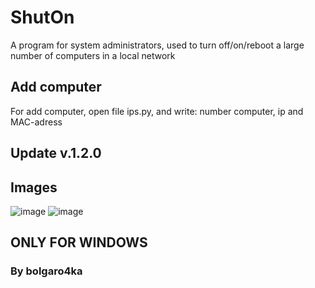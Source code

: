 # ShutOn
A program for system administrators, used to turn off/on/reboot a large number of computers in a local network

## Add computer
For add computer, open file ips.py, and write: number computer, ip and MAC-adress


## Update v.1.2.0


## Images
![image](https://github.com/bolgaro4ka/ShutOn/assets/123888141/1fa3dfbc-c388-42e0-8cd4-4e89bce829b8)
![image](https://github.com/bolgaro4ka/ShutOn/assets/123888141/0b1c5fbc-a20e-432c-87dc-32e85cd04fa6)

## ONLY FOR WINDOWS
### By bolgaro4ka
